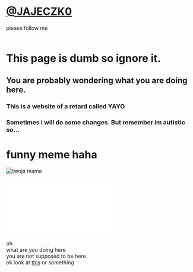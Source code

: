 # [@JAJECZK0](https://twitter.com/JAJECZK0)<br/>
please follow me
<br/>
<br/>
# This page is dumb so ignore it.<br/>
## You are probably wondering what you are doing here.<br/>
### This is a website of a retard called YAYO
### Sometimes i will do some changes. But remember im autistic so...

# **funny meme haha**

![twoja mama](https://i.ytimg.com/vi/vhl9wWLv2Yo/maxresdefault.jpg)
<iframe frameborder="0" scrolling="no" src="gif.html" align="center"></iframe>


oh<br/>
what are you doing here<br/>
you are not supposed to be here<br/>
ok look at [this](https://ilysomuch.com/) or something<br/>
